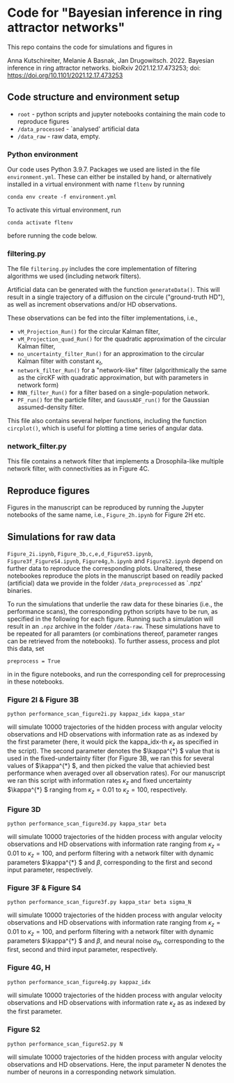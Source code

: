 # Code for "Bayesian inference in ring attractor networks"

This repo contains the code for simulations and figures in 

Anna Kutschireiter, Melanie A Basnak, Jan Drugowitsch. 2022. Bayesian inference in ring attractor networks. bioRxiv 2021.12.17.473253; doi: https://doi.org/10.1101/2021.12.17.473253


## Code structure and environment setup
* `root` - python scripts and jupyter notebooks containing the main code to reproduce figures
* `/data_processed` - `analysed' artificial data
* `/data_raw` - raw data, empty. 

### Python environment

Our code uses Python 3.9.7. 
Packages we used are listed in the file `environment.yml`.
These can either be installed by hand, or alternatively installed in a virtual environment with name `fltenv` by running
```
conda env create -f environment.yml
```
To activate this virtual environment, run
```
conda activate fltenv
```
before running the code below.


### filtering.py
The file `filtering.py` includes the core implementation of filtering algorithms we used (including network filters).

Artificial data can be generated with the function `generateData()`. 
This will result in a single trajectory of a diffusion on the circule ("ground-truth HD"), as well as increment observations and/or HD observations.

These observations can be fed into the filter implementations, i.e., 
* `vM_Projection_Run()` for the circular Kalman filter,
* `vM_Projection_quad_Run()` for the quadratic approximation of the circular Kalman filter,
* `no_uncertainty_filter_Run()` for an approximation to the circular Kalman filter with constant $\kappa_t$, 
* `network_filter_Run()` for a "network-like" filter (algorithmically the same as the circKF with quadratic approximation, but with parameters in network form)
* `RNN_filter_Run()` for a filter based on a single-population network.
* `PF_run()` for the particle filter, and `GaussADF_run()` for the Gaussian assumed-density filter.

This file also contains several helper functions, including the function `circplot()`, which is useful for plotting a time series of angular data.

### network_filter.py

This file contains a network filter that implements a Drosophila-like multiple network filter, with connectivities as in Figure 4C.

## Reproduce figures
Figures in the manuscript can be reproduced by running the Jupyter notebooks of the same name, i.e., `Figure_2h.ipynb` for Figure 2H etc. 

## Simulations for raw data

`Figure_2i.ipynb`, `Figure_3b,c,e,d_FigureS3.ipynb`, `Figure3f_FigureS4.ipynb`, `Figure4g,h.ipynb` and `FigureS2.ipynb` depend on further data to reproduce the corresponding plots. Unaltered, these notebookes reproduce the plots in the manuscript based on readily packed (artificial) data we provide in the folder `/data_preprocessed` as `.npz' binaries. 

To run the simulations that underlie the raw data for these binaries (i.e., the performance scans), the corresponding python scripts have to be run, as specified in the following for each figure. Running such a simulation will result in an `.npz` archive in the folder `/data-raw`. These simulations have to be repeated for all paramters (or combinations thereof, parameter ranges can be retrieved from the notebooks). To further assess, process and plot this data, set 
```
preprocess = True
```
in in the figure notebooks, and run the corresponding cell for preprocessing in these notebooks.

### Figure 2I & Figure 3B
```
python performance_scan_figure2i.py kappaz_idx kappa_star
```
will simulate 10000 trajectories of the hidden process with angular velocity observations and HD observations with information rate as as indexed by the first parameter (here, it would pick the kappa_idx-th $\kappa_z$ as specified in the script). The second parameter denotes the $\kappa^{\*} $ value that is used in the fixed-undertainty filter (for Figure 3B, we ran this for several values of $\kappa^{\*} $, and then picked the value that achievied best performance when averaged over all observation rates).
For our manuscript we ran this script with information rates $\kappa_z$ and fixed uncertainty $\kappa^{\*} $  ranging from $\kappa_z = 0.01$ to $\kappa_z = 100$, respectively.

### Figure 3D
```
python performance_scan_figure3d.py kappa_star beta
```
will simulate 10000 trajectories of the hidden process with angular velocity observations and HD observations with information rate ranging from $\kappa_z = 0.01$ to $\kappa_z = 100$, and perform filtering with a network filter with dynamic parameters $\kappa^{\*} $ and $\beta$, corresponding to the first and second input parameter, respectively.

### Figure 3F & Figure S4
```
python performance_scan_figure3f.py kappa_star beta sigma_N
```
will simulate 10000 trajectories of the hidden process with angular velocity observations and HD observations with information rate ranging from $\kappa_z = 0.01$ to $\kappa_z = 100$, and perform filtering with a network filter with dynamic parameters $\kappa^{\*} $ and $\beta$, and neural noise $\sigma_N$, corresponding to the first, second and third input parameter, respectively.

### Figure 4G, H
```
python performance_scan_figure4g.py kappaz_idx
```
will simulate 10000 trajectories of the hidden process with angular velocity observations and HD observations with information rate $\kappa_z$ as as indexed by the first parameter.

### Figure S2
```
python performance_scan_figureS2.py N
```
will simulate 10000 trajectories of the hidden process with angular velocity observations and HD observations. Here, the input parameter N denotes the number of neurons in a corresponding network simulation.


